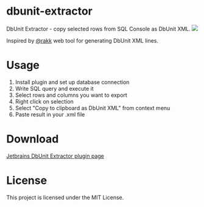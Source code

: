 # dbunit-extractor

DbUnit Extractor - copy selected rows from SQL Console as DbUnit XML.
![](https://raw.githubusercontent.com/kTT/dbunit-extractor/master/dbunit-extractor.png)

Inspired by [@rakk](https://github.com/rakk) web tool for generating DbUnit XML lines.

# Usage

1. Install plugin and set up database connection
2. Write SQL query and execute it
3. Select rows and columns you want to export
4. Right click on selection
5. Select "Copy to clipboard as DbUnit XML" from context menu
6. Paste result in your .xml file

# Download

[Jetbrains DbUnit Extractor plugin page](https://plugins.jetbrains.com/plugin/7958?pr=idea)

# License

This project is licensed under the MIT License.
